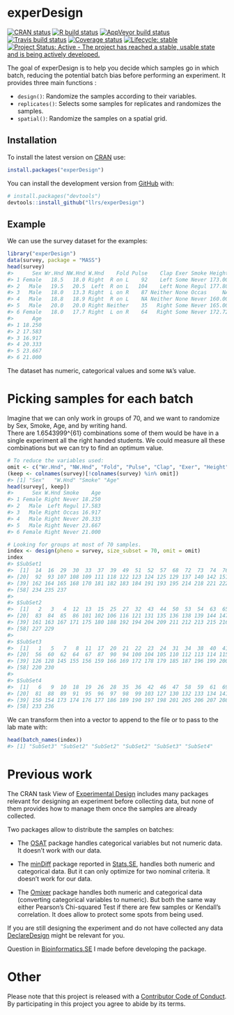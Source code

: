 
<!-- README.md is generated from README.Rmd. Please edit that file -->

# experDesign

<!-- badges: start -->

[![CRAN
status](https://www.r-pkg.org/badges/version/experDesign)](https://CRAN.R-project.org/package=experDesign)
[![R build
status](https://github.com/llrs/experDesign/workflows/R-CMD-check/badge.svg)](https://github.com/llrs/experDesign/actions?workflow=R-CMD-check)
[![AppVeyor build
status](https://ci.appveyor.com/api/projects/status/github/llrs/experDesign?branch=master&svg=true)](https://ci.appveyor.com/project/llrs/experDesign)
[![Travis build
status](https://travis-ci.org/llrs/experDesign.svg?branch=master)](https://travis-ci.org/llrs/experDesign)
[![Coverage
status](https://codecov.io/gh/llrs/experDesign/branch/master/graph/badge.svg)](https://codecov.io/github/llrs/experDesign?branch=master)
[![Lifecycle:
stable](https://img.shields.io/badge/lifecycle-stable-brightgreen.svg)](https://lifecycle.r-lib.org/articles/stages.html#stable)
[![Project Status: Active - The project has reached a stable, usable
state and is being actively
developed.](https://www.repostatus.org/badges/latest/active.svg)](https://www.repostatus.org/#active)
<!-- badges: end -->

The goal of experDesign is to help you decide which samples go in which
batch, reducing the potential batch bias before performing an
experiment. It provides three main functions :

-   `design()`: Randomize the samples according to their variables.
-   `replicates()`: Selects some samples for replicates and randomizes
    the samples.
-   `spatial()`: Randomize the samples on a spatial grid.

## Installation

To install the latest version on
[CRAN](https://CRAN.R-project.org/package=experDesign) use:

``` r
install.packages("experDesign")
```

You can install the development version from
[GitHub](https://github.com/) with:

``` r
# install.packages("devtools")
devtools::install_github("llrs/experDesign")
```

## Example

We can use the survey dataset for the examples:

``` r
library("experDesign")
data(survey, package = "MASS") 
head(survey)
#>      Sex Wr.Hnd NW.Hnd W.Hnd    Fold Pulse    Clap Exer Smoke Height      M.I
#> 1 Female   18.5   18.0 Right  R on L    92    Left Some Never 173.00   Metric
#> 2   Male   19.5   20.5  Left  R on L   104    Left None Regul 177.80 Imperial
#> 3   Male   18.0   13.3 Right  L on R    87 Neither None Occas     NA     <NA>
#> 4   Male   18.8   18.9 Right  R on L    NA Neither None Never 160.00   Metric
#> 5   Male   20.0   20.0 Right Neither    35   Right Some Never 165.00   Metric
#> 6 Female   18.0   17.7 Right  L on R    64   Right Some Never 172.72 Imperial
#>      Age
#> 1 18.250
#> 2 17.583
#> 3 16.917
#> 4 20.333
#> 5 23.667
#> 6 21.000
```

The dataset has numeric, categorical values and some `NA`’s value.

# Picking samples for each batch

Imagine that we can only work in groups of 70, and we want to randomize
by Sex, Smoke, Age, and by writing hand.  
There are 1.6543999^{61} combinations some of them would be have in a
single experiment all the right handed students. We could measure all
these combinations but we can try to find an optimum value.

``` r
# To reduce the variables used:
omit <- c("Wr.Hnd", "NW.Hnd", "Fold", "Pulse", "Clap", "Exer", "Height", "M.I")
(keep <- colnames(survey)[!colnames(survey) %in% omit])
#> [1] "Sex"   "W.Hnd" "Smoke" "Age"
head(survey[, keep])
#>      Sex W.Hnd Smoke    Age
#> 1 Female Right Never 18.250
#> 2   Male  Left Regul 17.583
#> 3   Male Right Occas 16.917
#> 4   Male Right Never 20.333
#> 5   Male Right Never 23.667
#> 6 Female Right Never 21.000

# Looking for groups at most of 70 samples.
index <- design(pheno = survey, size_subset = 70, omit = omit)
index
#> $SubSet1
#>  [1]  14  16  29  30  33  37  39  49  51  52  57  68  72  73  74  76  77  78  82
#> [20]  92  93 107 108 109 111 118 122 123 124 125 129 137 140 142 151 152 158 160
#> [39] 162 164 165 168 170 181 182 183 184 191 193 195 214 218 221 222 223 224 228
#> [58] 234 235 237
#> 
#> $SubSet2
#>  [1]   2   3   4  12  13  15  25  27  32  43  44  50  53  54  63  65  66  71  79
#> [20]  83  84  85  86 101 102 106 116 121 131 135 136 138 139 144 147 149 153 157
#> [39] 161 163 167 171 175 180 188 192 194 204 209 211 212 213 215 216 219 225 226
#> [58] 227 229
#> 
#> $SubSet3
#>  [1]   1   5   7   8  11  17  20  21  22  23  24  31  34  38  40  41  45  48  55
#> [20]  56  60  62  64  67  87  90  94 100 104 105 110 112 113 114 115 117 119 120
#> [39] 126 128 145 155 156 159 166 169 172 178 179 185 187 196 199 200 202 203 210
#> [58] 220 230
#> 
#> $SubSet4
#>  [1]   6   9  10  18  19  26  28  35  36  42  46  47  58  59  61  69  70  75  80
#> [20]  81  88  89  91  95  96  97  98  99 103 127 130 132 133 134 141 143 146 148
#> [39] 150 154 173 174 176 177 186 189 190 197 198 201 205 206 207 208 217 231 232
#> [58] 233 236
```

We can transform then into a vector to append to the file or to pass to
the lab mate with:

``` r
head(batch_names(index))
#> [1] "SubSet3" "SubSet2" "SubSet2" "SubSet2" "SubSet3" "SubSet4"
```

# Previous work

The CRAN task View of [Experimental
Design](https://CRAN.R-project.org/view=ExperimentalDesign) includes
many packages relevant for designing an experiment before collecting
data, but none of them provides how to manage them once the samples are
already collected.

Two packages allow to distribute the samples on batches:

-   The
    [OSAT](https://bioconductor.org/packages/release/bioc/html/OSAT.html)
    package handles categorical variables but not numeric data. It
    doesn’t work with our data.

-   The [minDiff](https://github.com/m-Py/minDiff) package reported in
    [Stats.SE](https://stats.stackexchange.com/a/326015/105234), handles
    both numeric and categorical data. But it can only optimize for two
    nominal criteria. It doesn’t work for our data.

-   The [Omixer](https://bioconductor.org/packages/Omixer/) package
    handles both numeric and categorical data (converting categorical
    variables to numeric). But both the same way either Pearson’s
    Chi-squared Test if there are few samples or Kendall’s correlation.
    It does allow to protect some spots from being used.

If you are still designing the experiment and do not have collected any
data [DeclareDesign](https://cran.r-project.org/package=DeclareDesign)
might be relevant for you.

Question in
[Bioinformatics.SE](https://bioinformatics.stackexchange.com/q/4765/48)
I made before developing the package.

# Other

Please note that this project is released with a [Contributor Code of
Conduct](https://www.contributor-covenant.org/version/1/0/0/code-of-conduct/).
By participating in this project you agree to abide by its terms.
